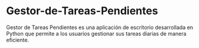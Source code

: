# Gestor-de-Tareas-Pendientes
Gestor de Tareas Pendientes es una aplicación de escritorio desarrollada en Python que permite a los usuarios gestionar sus tareas diarias de manera eficiente. 
